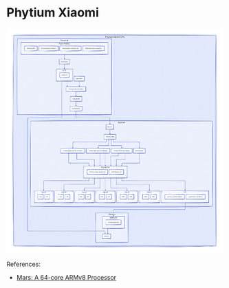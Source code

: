 # Phytium Xiaomi

![](./xiaomi.svg)

References:

- [Mars: A 64-core ARMv8 Processor](https://old.hotchips.org/wp-content/uploads/hc_archives/hc27/HC27.24-Monday-Epub/HC27.24.30-HP-Cloud-Comm-Epub/HC27.24.321-64core-Zhang-phytium-v1.0.pdf)